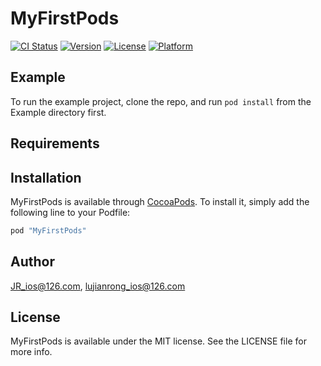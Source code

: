 # MyFirstPods

[![CI Status](http://img.shields.io/travis/JR_ios@126.com/MyFirstPods.svg?style=flat)](https://travis-ci.org/JR_ios@126.com/MyFirstPods)
[![Version](https://img.shields.io/cocoapods/v/MyFirstPods.svg?style=flat)](http://cocoapods.org/pods/MyFirstPods)
[![License](https://img.shields.io/cocoapods/l/MyFirstPods.svg?style=flat)](http://cocoapods.org/pods/MyFirstPods)
[![Platform](https://img.shields.io/cocoapods/p/MyFirstPods.svg?style=flat)](http://cocoapods.org/pods/MyFirstPods)

## Example

To run the example project, clone the repo, and run `pod install` from the Example directory first.

## Requirements

## Installation

MyFirstPods is available through [CocoaPods](http://cocoapods.org). To install
it, simply add the following line to your Podfile:

```ruby
pod "MyFirstPods"
```

## Author

JR_ios@126.com, lujianrong_ios@126.com

## License

MyFirstPods is available under the MIT license. See the LICENSE file for more info.
